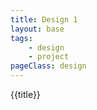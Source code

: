 ```yaml
---
title: Design 1 
layout: base
tags: 
    - design
    - project
pageClass: design
---
```

{{title}}
